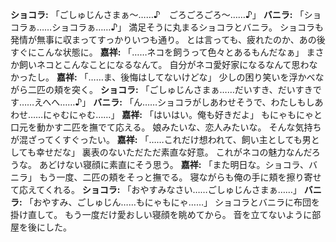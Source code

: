 **ショコラ:** 「ごしゅじんさまぁ～……♪　ごろごろごろ～……♪」
**バニラ:** 「ショコラぁ……ショコラぁ……♪」
満足そうに丸まるショコラとバニラ。
ショコラも発情が無事に収まってすっかりいつも通り。
とは言っても、疲れたのか、あの後すぐにこんな状態に。
**嘉祥:** 「……ネコを飼うって色々とあるもんだなぁ」
まさか飼いネコとこんなことになるなんて。
自分がネコ愛好家になるなんて思わなかったし。
**嘉祥:** 「……ま、後悔はしてないけどな」
少しの困り笑いを浮かべながら二匹の頬を突く。
**ショコラ:** 「ごしゅじんさまぁ……だいすき、だいすきです……えへへ……♪」
**バニラ:** 「ん……ショコラがしあわせそうで、わたしもしあわせ……にゃむにゃむ……」
**嘉祥:** 「はいはい。俺も好きだよ」
もにゃもにゃと口元を動かす二匹を撫でて応える。
娘みたいな、恋人みたいな。
そんな気持ちが混ざってくすぐったい。
**嘉祥:** 「……これだけ想われて、飼い主としても男としても幸せだな」
裏表のないただただ素直な好意。
これがネコの魅力なんだろうな。
あどけない寝顔に素直にそう思う。
**嘉祥:** 「また明日な。ショコラ、バニラ」
もう一度、二匹の頬をそっと撫でる。
寝ながらも俺の手に頬を擦り寄せて応えてくれる。
**ショコラ:** 「おやすみなさい……ごしゅじんさまぁ……」
**バニラ:** 「おやすみ、ごしゅじん……もにゃもにゃ……」
ショコラとバニラに布団を掛け直して。
もう一度だけ愛おしい寝顔を眺めてから。
音を立てないように部屋を後にした。
